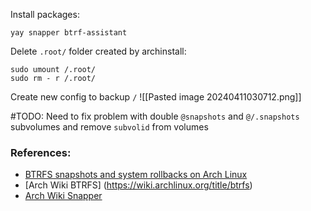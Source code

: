 Install packages:
```
yay snapper btrf-assistant
```

Delete `.root/` folder created  by archinstall:
```
sudo umount /.root/
sudo rm - r /.root/
```

Create new config to backup `/`
![[Pasted image 20240411030712.png]]

#TODO: 
Need to fix problem with double `@snapshots` and `@/.snapshots` subvolumes and remove `subvolid` from volumes

### References:
- [BTRFS snapshots and system rollbacks on Arch Linux](https://www.dwarmstrong.org/btrfs-snapshots-rollbacks/)
- [Arch Wiki BTRFS] (https://wiki.archlinux.org/title/btrfs)
- [Arch Wiki Snapper](https://wiki.archlinux.org/title/Snapper#Suggested_filesystem_layout)